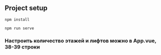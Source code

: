 ## Project setup
```
npm install
```
```
npm run serve
```

### Настроить количество этажей и лифтов можно в App.vue, 38-39 строки
